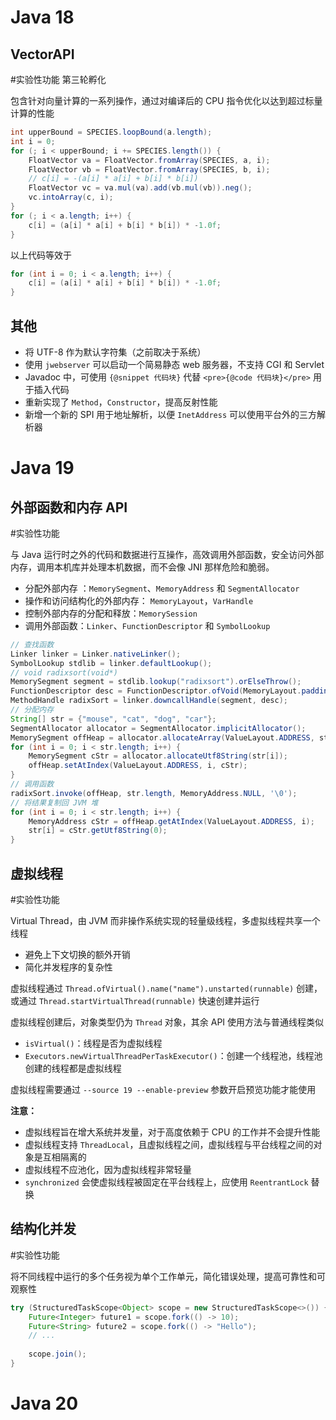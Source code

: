 # Java 18

## VectorAPI
#实验性功能 
第三轮孵化

包含针对向量计算的一系列操作，通过对编译后的 CPU 指令优化以达到超过标量计算的性能

```java
int upperBound = SPECIES.loopBound(a.length);  
int i = 0;  
for (; i < upperBound; i += SPECIES.length()) {  
    FloatVector va = FloatVector.fromArray(SPECIES, a, i);  
    FloatVector vb = FloatVector.fromArray(SPECIES, b, i);  
    // c[i] = -(a[i] * a[i] + b[i] * b[i])  
    FloatVector vc = va.mul(va).add(vb.mul(vb)).neg();  
    vc.intoArray(c, i);  
}  
for (; i < a.length; i++) {  
    c[i] = (a[i] * a[i] + b[i] * b[i]) * -1.0f;  
}
```

以上代码等效于 

```java
for (int i = 0; i < a.length; i++) {  
    c[i] = (a[i] * a[i] + b[i] * b[i]) * -1.0f;  
}
```

## 其他

- 将 UTF-8 作为默认字符集（之前取决于系统）
- 使用 `jwebserver` 可以启动一个简易静态 web 服务器，不支持 CGI 和 Servlet
- Javadoc 中，可使用 `{@snippet 代码块}` 代替 `<pre>{@code 代码块}</pre>` 用于插入代码
- 重新实现了 `Method`，`Constructor`，提高反射性能
- 新增一个新的 SPI 用于地址解析，以便 `InetAddress` 可以使用平台外的三方解析器

# Java 19

## 外部函数和内存 API
#实验性功能 

与 Java 运行时之外的代码和数据进行互操作，高效调用外部函数，安全访问外部内存，调用本机库并处理本机数据，而不会像 JNI 那样危险和脆弱。
- 分配外部内存 ：`MemorySegment`、`MemoryAddress` 和 `SegmentAllocator`
- 操作和访问结构化的外部内存： `MemoryLayout`，`VarHandle`
- 控制外部内存的分配和释放：`MemorySession`
- 调用外部函数：`Linker`、`FunctionDescriptor` 和 `SymbolLookup`

```java
// 查找函数  
Linker linker = Linker.nativeLinker();  
SymbolLookup stdlib = linker.defaultLookup();  
// void radixsort(void*)  
MemorySegment segment = stdlib.lookup("radixsort").orElseThrow();  
FunctionDescriptor desc = FunctionDescriptor.ofVoid(MemoryLayout.paddingLayout(ValueLayout.ADDRESS.byteSize()));  
MethodHandle radixSort = linker.downcallHandle(segment, desc);  
// 分配内存  
String[] str = {"mouse", "cat", "dog", "car"};  
SegmentAllocator allocator = SegmentAllocator.implicitAllocator();  
MemorySegment offHeap = allocator.allocateArray(ValueLayout.ADDRESS, str.length);  
for (int i = 0; i < str.length; i++) {  
    MemorySegment cStr = allocator.allocateUtf8String(str[i]);  
    offHeap.setAtIndex(ValueLayout.ADDRESS, i, cStr);  
}  
// 调用函数  
radixSort.invoke(offHeap, str.length, MemoryAddress.NULL, '\0');  
// 将结果复制回 JVM 堆  
for (int i = 0; i < str.length; i++) {  
    MemoryAddress cStr = offHeap.getAtIndex(ValueLayout.ADDRESS, i);  
    str[i] = cStr.getUtf8String(0);  
}
```

## 虚拟线程
#实验性功能 

Virtual Thread，由 JVM 而非操作系统实现的轻量级线程，多虚拟线程共享一个线程
- 避免上下文切换的额外开销
- 简化并发程序的复杂性

虚拟线程通过 `Thread.ofVirtual().name("name").unstarted(runnable)` 创建，或通过 `Thread.startVirtualThread(runnable)` 快速创建并运行

虚拟线程创建后，对象类型仍为 `Thread` 对象，其余 API 使用方法与普通线程类似
- `isVirtual()`：线程是否为虚拟线程
- `Executors.newVirtualThreadPerTaskExecutor()`：创建一个线程池，线程池创建的线程都是虚拟线程

虚拟线程需要通过 `--source 19 --enable-preview` 参数开启预览功能才能使用

**注意：**
- 虚拟线程旨在增大系统并发量，对于高度依赖于 CPU 的工作并不会提升性能
- 虚拟线程支持 `ThreadLocal`，且虚拟线程之间，虚拟线程与平台线程之间的对象是互相隔离的
- 虚拟线程不应池化，因为虚拟线程非常轻量
- `synchronized` 会使虚拟线程被固定在平台线程上，应使用 `ReentrantLock` 替换

## 结构化并发
#实验性功能 

将不同线程中运行的多个任务视为单个工作单元，简化错误处理，提高可靠性和可观察性

```java
try (StructuredTaskScope<Object> scope = new StructuredTaskScope<>()) {  
    Future<Integer> future1 = scope.fork(() -> 10);  
    Future<String> future2 = scope.fork(() -> "Hello");  
    // ...  
      
    scope.join();  
}
```

# Java 20

